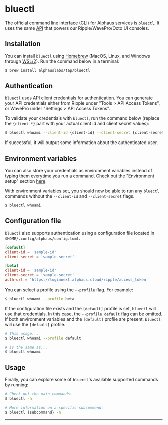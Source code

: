 # bluectl

The official command line interface (CLI) for Alphaus services is [`bluectl`](https://github.com/alphauslabs/bluectl). It uses the same [API](https://alphauslabs.github.io/blueapidocs/) that powers our Ripple/WavePro/Octo UI consoles.

## Installation

You can install `bluectl` using [Homebrew](https://brew.sh/) (MacOS, Linux, and Windows through [WSL/2](https://docs.microsoft.com/en-us/windows/wsl/install)). Run the command below in a terminal:

``` sh
$ brew install alphauslabs/tap/bluectl
```

## Authentication

`bluectl` uses API client credentials for authentication. You can generate your API credentials either from Ripple under "Tools > API Access Tokens", or WavePro under "Settings > API Access Tokens".

To validate your credentials with `bluectl`, run the command below (replace the `{client-*}` part with your actual client id and client secret values):

``` sh
$ bluectl whoami --client-id {client-id} --client-secret {client-secret}
```

If successful, it will output some information about the authenticated user.

## Environment variables

You can also store your credentials as environment variables instead of typing them everytime you run a command. Check out the "Environment setup" section [here](./authentication.md#using-environment-variables).

With environment variables set, you should now be able to run any `bluectl` commands without the `--client-id` and `--client-secret` flags.

``` sh
$ bluectl whoami
```

## Configuration file

`bluectl` also supports authentication using a configuration file located in `$HOME/.config/alphaus/config.toml`.

``` toml
[default]
client-id = 'sample-id'
client-secret = 'sample-secret'

[beta]
client-id = 'sample-id'
client-secret = 'sample-secret'
auth-url = 'https://loginnext.alphaus.cloud/ripple/access_token'
```

You can select a profile using the `--profile` flag. For example:

``` sh
$ bluectl whoami --profile beta
```

If the configuration file exists and the `[default]` profile is set, `bluectl` will use that credentials. In this case, the `--profile default` flag can be omitted. If both environment variables and the `[default]` profile are present, `bluectl` will use the `[default]` profile.

``` sh
# This usage...
$ bluectl whoami --profile default

# is the same as...
$ bluectl whoami
```

## Usage

Finally, you can explore some of `bluectl`'s available supported commands by running:
``` sh
# Check out the main commands:
$ bluectl -h

# More information on a specific subcommand:
$ bluectl {subcommand} -h
```

---
